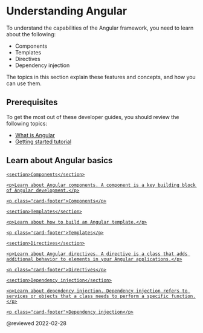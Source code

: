 # Understanding Angular

To understand the capabilities of the Angular framework, you need to learn about the following:

* Components
* Templates
* Directives
* Dependency injection

The topics in this section explain these features and concepts, and how you can use them.

## Prerequisites

To get the most out of these developer guides, you should review the following topics:

* [What is Angular][AioGuideWhatIsAngular]
* [Getting started tutorial][AioStart]

## Learn about Angular basics

<div class="card-container">
  <a href="guide/component-overview" class="docs-card" title="Components">

    <section>Components</section>

    <p>Learn about Angular components. A component is a key building block of Angular development.</p>

    <p class="card-footer">Components</p>
  </a>
  <a href="guide/template-syntax" class="docs-card" title="Templates">

    <section>Templates</section>

    <p>Learn about how to build an Angular template.</p>

    <p class="card-footer">Templates</p>
  </a>
  <a href="guide/built-in-directives" class="docs-card" title="Directives">

    <section>Directives</section>

    <p>Learn about Angular directives. A directive is a class that adds additional behavior to elements in your Angular applications.</p>

    <p class="card-footer">Directives</p>
  </a>
  <a href="guide/dependency-injection" class="docs-card" title="Dependency injection">

    <section>Dependency injection</section>

    <p>Learn about dependency injection. Dependency injection refers to services or objects that a class needs to perform a specific function.</p>

    <p class="card-footer">Dependency injection</p>
  </a>

</div>

<!-- links -->

[AioGuideWhatIsAngular]: guide/what-is-angular "What is Angular\? | Angular"

[AioStart]: start "Getting started with Angular | Angular"

<!-- external links -->

<!-- end links -->

@reviewed 2022-02-28
